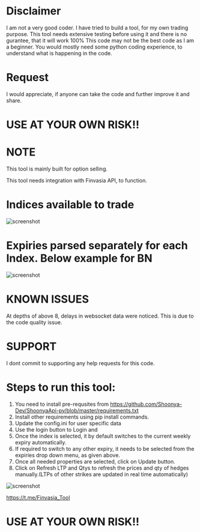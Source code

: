 # Disclaimer 

I am not a very good coder. I have tried to build a tool, for my own trading purpose.
This tool needs extensive testing before using it and there is no gurantee, that it will work 100%
This code may not be the best code as I am a beginner. You would mostly need some python coding experience, to understand what is happening in the code.

# Request
I would appreciate, if anyone can take the code and further improve it and share. 

# USE AT YOUR OWN RISK!!

# NOTE

This tool is mainly built for option selling.

This tool needs integration with Finvasia API, to function.

# Indices available to trade


![screenshot](https://github.com/whity1234/Finvasia-Tradetool/blob/main/Indices.png)

# Expiries parsed separately for each Index. Below example for BN
![screenshot](https://github.com/whity1234/Finvasia-Tradetool/blob/main/Expiries.PNG)




# KNOWN ISSUES
At depths of above 8, delays in websocket data were noticed. This is due to the code quality issue.

# SUPPORT
I dont commit to supporting any help requests for this code.

# Steps to run this tool:

1. You need to install pre-requsites from https://github.com/Shoonya-Dev/ShoonyaApi-py/blob/master/requirements.txt
2. Install other requirements using pip install commands.
3. Update the config.ini for user specific data
4. Use the login button to Login and 
5. Once the index is selected, it by default switches to the current weekly expiry automatically.
6. If required to switch to any other expiry, it needs to be selected from the expiries drop down menu, as given above.
7. Once all needed properties are selected, click on Update button.
8. Click on Refresh LTP and Qtys to refresh the prices and qty of hedges manually.(LTPs of other strikes are updated in real time automatically)

![screenshot](https://github.com/whity1234/Finvasia-Tradetool/blob/main/Screenshot.png)

https://t.me/Finvasia_Tool


# USE AT YOUR OWN RISK!!
